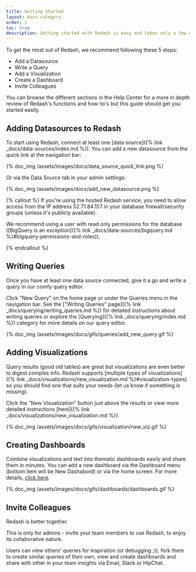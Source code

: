 ```yaml
---
title: Getting Started
layout: docs-category
order: 1
toc: true
description: Getting started with Redash is easy and takes only a few minutes - connect a data source, write a query, add a visualization, create a dashboard and invite your colleagues!
---
```


To get the most out of Redash, we recommend following these 5 steps:
* Add a Datasource
* Write a Query
* Add a Visualization
* Create a Dashboard
* Invite Colleagues

You can browse the different sections in the Help Center for a more in depth review of Redash's functions and how-to's but this guide should get you started easily.

## Adding Datasources to Redash

To start using Redash, connect at least one [data source]({% link _docs/data-sources/index.md %}). You can add a new datasource from the quick link at the navigation bar:

{% doc_img /assets/images/docs/data_source_quick_link.png %}

Or via the Data Source tab in your admin settings:

{% doc_img /assets/images/docs/add_new_datasource.png %}

{% callout %}
If you're using the hosted Redash service, you need to allow access from the IP address 52.71.84.157 in your database firewall/security groups (unless it's publicly available).

We recommend using a user with read only permissions for the database ([BigQuery is an exception]({% link _docs/data-sources/bigquery.md %}#bigquery-permissions-and-roles)).

{% endcallout %}

## Writing Queries

Once you have at least one data source connected, give it a go and write a query in our comfy query editor.

Click "New Query" on the home page or under the Queries menu in the navigation bar. See the ["Writing Queries" page]({% link _docs/querying/writing_queries.md %}) for detailed instructions about writing queries or explore the [Querying]({% link _docs/querying/index.md %}) category for more details on our query editor.

{% doc_img /assets/images/docs/gifs/queries/add_new_query.gif %}

## Adding Visualizations

Query results (good old tables) are great but visualizations are even better to digest complex info. Redash supports [multiple types of visualizations]({% link _docs/visualizations/new_visualization.md %}#visualization-types) so you should find one that suits your needs (let us know if something is missing).

Click the "New Visualization" button just above the results or view more detailed instructions [here]({% link _docs/visualizations/new_visualization.md %}).

{% doc_img /assets/images/docs/gifs/visualization/new_viz.gif %}

## Creating Dashboards

Combine visualizations and text into thematic dashboards easily and share them in minutes. You can add a new dashboard via the Dashboard menu (bottom item will be New Dashabord) or via the home screen. For more details, [click here](../dashboards/dashboards.md).

{% doc_img /assets/images/docs/gifs/dashboards/dashboards.gif %}

## Invite Colleagues

Redash is better together.

This is only for admins - invite your team members to use Redash, to enjoy its collaborative nature.

Users can view others' queries for inspiration (or debugging ;)), fork them to create similar queries of their own, view and create dashboards and share with other in your team insights via Email, Slack or HipChat.

